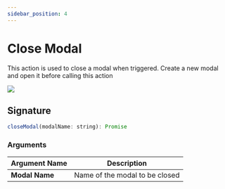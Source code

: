 ```yaml
---
sidebar_position: 4
---
```

# Close Modal

This action is used to close a modal when triggered. Create a new modal and open it before calling this action

![](/img/closemodal.gif)

## Signature

```javascript
closeModal(modalName: string): Promise
```

### Arguments

| **Argument Name** | **Description**                |
| ----------------- | ------------------------------ |
| **Modal Name**    | Name of the modal to be closed |
